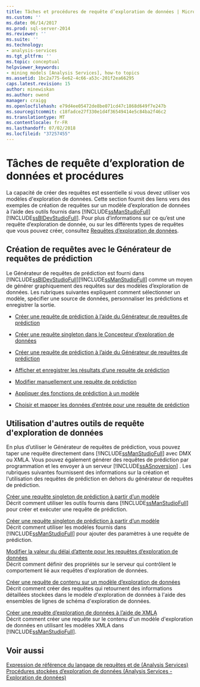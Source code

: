 ```yaml
---
title: Tâches et procédures de requête d’exploration de données | Microsoft Docs
ms.custom: ''
ms.date: 06/14/2017
ms.prod: sql-server-2014
ms.reviewer: ''
ms.suite: ''
ms.technology:
- analysis-services
ms.tgt_pltfrm: ''
ms.topic: conceptual
helpviewer_keywords:
- mining models [Analysis Services], how-to topics
ms.assetid: 1bc2a775-6e62-4c66-a53c-201f2ea66295
caps.latest.revision: 15
author: minewiskan
ms.author: owend
manager: craigg
ms.openlocfilehash: e79d4ee05472de8be071cd47c1868d649f7e247b
ms.sourcegitcommit: c18fadce27f330e1d4f36549414e5c84ba2f46c2
ms.translationtype: MT
ms.contentlocale: fr-FR
ms.lasthandoff: 07/02/2018
ms.locfileid: "37257455"
---
```

# <a name="data-mining-query-tasks-and-how-tos"></a>Tâches de requête d’exploration de données et procédures
  La capacité de créer des requêtes est essentielle si vous devez utiliser vos modèles d'exploration de données. Cette section fournit des liens vers des exemples de création de requêtes sur un modèle d’exploration de données à l’aide des outils fournis dans [!INCLUDE[ssManStudioFull](../../includes/ssmanstudiofull-md.md)][!INCLUDE[ssBIDevStudioFull](../../includes/ssbidevstudiofull-md.md)]. Pour plus d’informations sur ce qu’est une requête d’exploration de donnée, ou sur les différents types de requêtes que vous pouvez créer, consultez [Requêtes d’exploration de données](data-mining-queries.md).  
  
## <a name="creating-queries-with-prediction-query-builder"></a>Création de requêtes avec le Générateur de requêtes de prédiction  
 Le Générateur de requêtes de prédiction est fourni dans [!INCLUDE[ssBIDevStudioFull](../../includes/ssbidevstudiofull-md.md)][!INCLUDE[ssManStudioFull](../../includes/ssmanstudiofull-md.md)] comme un moyen de générer graphiquement des requêtes sur des modèles d’exploration de données. Les rubriques suivantes expliquent comment sélectionner un modèle, spécifier une source de données, personnaliser les prédictions et enregistrer la sortie.  
  
-   [Créer une requête de prédiction à l’aide du Générateur de requêtes de prédiction](create-a-prediction-query-using-the-prediction-query-builder.md)  
  
-   [Créer une requête singleton dans le Concepteur d’exploration de données](create-a-singleton-query-in-the-data-mining-designer.md)  
  
-   [Créer une requête de prédiction à l’aide du Générateur de requêtes de prédiction](create-a-prediction-query-using-the-prediction-query-builder.md)  
  
-   [Afficher et enregistrer les résultats d’une requête de prédiction](view-and-save-the-results-of-a-prediction-query.md)  
  
-   [Modifier manuellement une requête de prédiction](manually-edit-a-prediction-query.md)  
  
-   [Appliquer des fonctions de prédiction à un modèle](apply-prediction-functions-to-a-model.md)  
  
-   [Choisir et mapper les données d’entrée pour une requête de prédiction](choose-and-map-input-data-for-a-prediction-query.md)  
  
## <a name="using-other-data-mining-query-tools"></a>Utilisation d'autres outils de requête d'exploration de données  
 En plus d’utiliser le Générateur de requêtes de prédiction, vous pouvez taper une requête directement dans [!INCLUDE[ssManStudioFull](../../includes/ssmanstudiofull-md.md)] avec DMX ou XMLA. Vous pouvez également générer des requêtes de prédiction par programmation et les envoyer à un serveur [!INCLUDE[ssASnoversion](../../includes/ssasnoversion-md.md)] . Les rubriques suivantes fournissent des informations sur la création et l'utilisation des requêtes de prédiction en dehors du générateur de requêtes de prédiction.  
  
 [Créer une requête singleton de prédiction à partir d’un modèle](create-a-singleton-prediction-query-from-a-template.md)  
 Décrit comment utiliser les outils fournis dans [!INCLUDE[ssManStudioFull](../../includes/ssmanstudiofull-md.md)] pour créer et exécuter une requête de prédiction.  
  
 [Créer une requête singleton de prédiction à partir d’un modèle](create-a-singleton-prediction-query-from-a-template.md)  
 Décrit comment utiliser les modèles fournis dans [!INCLUDE[ssManStudioFull](../../includes/ssmanstudiofull-md.md)] pour ajouter des paramètres à une requête de prédiction.  
  
 [Modifier la valeur du délai d’attente pour les requêtes d’exploration de données](change-the-time-out-value-for-data-mining-queries.md)  
 Décrit comment définir des propriétés sur le serveur qui contrôlent le comportement lié aux requêtes d'exploration de données.  
  
 [Créer une requête de contenu sur un modèle d’exploration de données](create-a-content-query-on-a-mining-model.md)  
 Décrit comment créer des requêtes qui retournent des informations détaillées stockées dans le modèle d'exploration de données à l'aide des ensembles de lignes de schéma d'exploration de données.  
  
 [Créer une requête d’exploration de données à l’aide de XMLA](create-a-data-mining-query-by-using-xmla.md)  
 Décrit comment créer une requête sur le contenu d'un modèle d'exploration de données en utilisant les modèles XMLA dans [!INCLUDE[ssManStudioFull](../../includes/ssmanstudiofull-md.md)].  
  
## <a name="see-also"></a>Voir aussi  
 [Expression de référence du langage de requêtes et de &#40;Analysis Services&#41;](https://msdn.microsoft.com/library/gg492188(SQL.130).aspx)   
 [Procédures stockées d’exploration de données &#40;Analysis Services - Exploration de données&#41;](/sql/analysis-services/data-mining/data-mining-stored-procedures-analysis-services-data-mining)  
  
  
